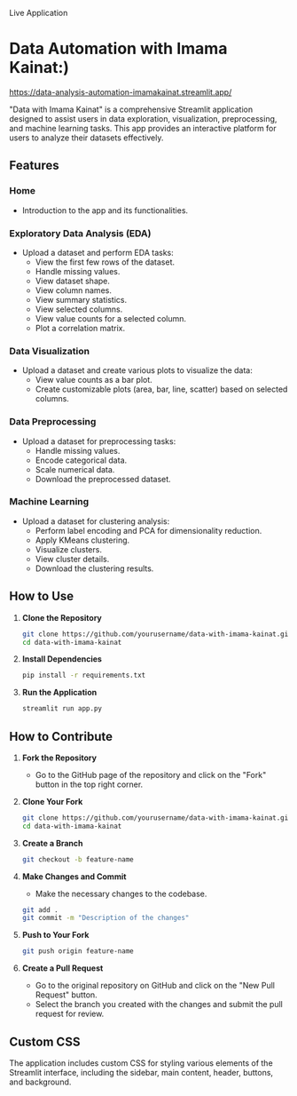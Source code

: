 Live Application
# Data Automation with Imama Kainat:)

https://data-analysis-automation-imamakainat.streamlit.app/

"Data with Imama Kainat" is a comprehensive Streamlit application designed to assist users in data exploration, visualization, preprocessing, and machine learning tasks. This app provides an interactive platform for users to analyze their datasets effectively.

## Features

### Home
- Introduction to the app and its functionalities.

### Exploratory Data Analysis (EDA)
- Upload a dataset and perform EDA tasks:
  - View the first few rows of the dataset.
  - Handle missing values.
  - View dataset shape.
  - View column names.
  - View summary statistics.
  - View selected columns.
  - View value counts for a selected column.
  - Plot a correlation matrix.

### Data Visualization
- Upload a dataset and create various plots to visualize the data:
  - View value counts as a bar plot.
  - Create customizable plots (area, bar, line, scatter) based on selected columns.

### Data Preprocessing
- Upload a dataset for preprocessing tasks:
  - Handle missing values.
  - Encode categorical data.
  - Scale numerical data.
  - Download the preprocessed dataset.

### Machine Learning
- Upload a dataset for clustering analysis:
  - Perform label encoding and PCA for dimensionality reduction.
  - Apply KMeans clustering.
  - Visualize clusters.
  - View cluster details.
  - Download the clustering results.

## How to Use

1. **Clone the Repository**
   ```sh
   git clone https://github.com/yourusername/data-with-imama-kainat.git
   cd data-with-imama-kainat
   ```

2. **Install Dependencies**
   ```sh
   pip install -r requirements.txt
   ```

3. **Run the Application**
   ```sh
   streamlit run app.py
   ```

## How to Contribute

1. **Fork the Repository**
   - Go to the GitHub page of the repository and click on the "Fork" button in the top right corner.

2. **Clone Your Fork**
   ```sh
   git clone https://github.com/yourusername/data-with-imama-kainat.git
   cd data-with-imama-kainat
   ```

3. **Create a Branch**
   ```sh
   git checkout -b feature-name
   ```

4. **Make Changes and Commit**
   - Make the necessary changes to the codebase.
   ```sh
   git add .
   git commit -m "Description of the changes"
   ```

5. **Push to Your Fork**
   ```sh
   git push origin feature-name
   ```

6. **Create a Pull Request**
   - Go to the original repository on GitHub and click on the "New Pull Request" button.
   - Select the branch you created with the changes and submit the pull request for review.

## Custom CSS

The application includes custom CSS for styling various elements of the Streamlit interface, including the sidebar, main content, header, buttons, and background.

